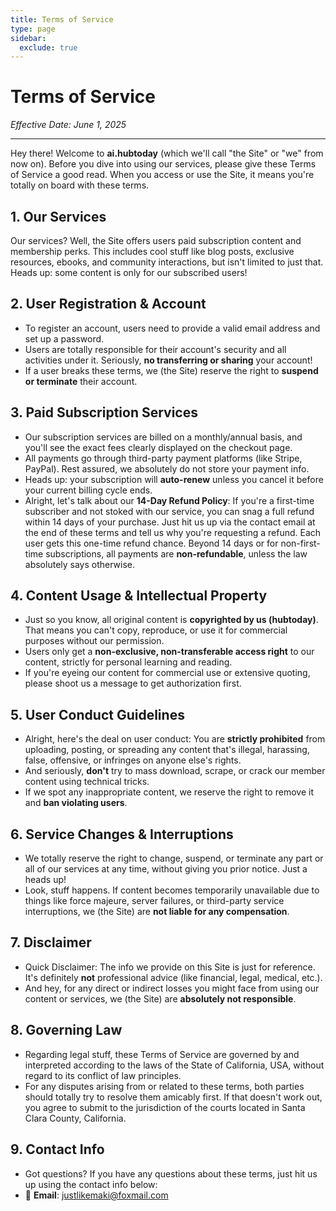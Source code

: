 ```yaml
---
title: Terms of Service
type: page
sidebar:
  exclude: true
---
```

# Terms of Service

*Effective Date: June 1, 2025*

---

Hey there! Welcome to **ai.hubtoday** (which we'll call "the Site" or "we" from now on). Before you dive into using our services, please give these Terms of Service a good read. When you access or use the Site, it means you're totally on board with these terms.

## 1. Our Services
Our services? Well, the Site offers users paid subscription content and membership perks. This includes cool stuff like blog posts, exclusive resources, ebooks, and community interactions, but isn't limited to just that. Heads up: some content is only for our subscribed users!

## 2. User Registration & Account
- To register an account, users need to provide a valid email address and set up a password.
- Users are totally responsible for their account's security and all activities under it. Seriously, **no transferring or sharing** your account!
- If a user breaks these terms, we (the Site) reserve the right to **suspend or terminate** their account.

## 3. Paid Subscription Services
- Our subscription services are billed on a monthly/annual basis, and you'll see the exact fees clearly displayed on the checkout page.
- All payments go through third-party payment platforms (like Stripe, PayPal). Rest assured, we absolutely do not store your payment info.
- Heads up: your subscription will **auto-renew** unless you cancel it before your current billing cycle ends.
- Alright, let's talk about our **14-Day Refund Policy**: If you're a first-time subscriber and not stoked with our service, you can snag a full refund within 14 days of your purchase. Just hit us up via the contact email at the end of these terms and tell us why you're requesting a refund. Each user gets this one-time refund chance. Beyond 14 days or for non-first-time subscriptions, all payments are **non-refundable**, unless the law absolutely says otherwise.

## 4. Content Usage & Intellectual Property
- Just so you know, all original content is **copyrighted by us (hubtoday)**. That means you can't copy, reproduce, or use it for commercial purposes without our permission.
- Users only get a **non-exclusive, non-transferable access right** to our content, strictly for personal learning and reading.
- If you're eyeing our content for commercial use or extensive quoting, please shoot us a message to get authorization first.

## 5. User Conduct Guidelines
- Alright, here's the deal on user conduct: You are **strictly prohibited** from uploading, posting, or spreading any content that's illegal, harassing, false, offensive, or infringes on anyone else's rights.
- And seriously, **don't** try to mass download, scrape, or crack our member content using technical tricks.
- If we spot any inappropriate content, we reserve the right to remove it and **ban violating users**.

## 6. Service Changes & Interruptions
- We totally reserve the right to change, suspend, or terminate any part or all of our services at any time, without giving you prior notice. Just a heads up!
- Look, stuff happens. If content becomes temporarily unavailable due to things like force majeure, server failures, or third-party service interruptions, we (the Site) are **not liable for any compensation**.

## 7. Disclaimer
- Quick Disclaimer: The info we provide on this Site is just for reference. It's definitely **not** professional advice (like financial, legal, medical, etc.).
- And hey, for any direct or indirect losses you might face from using our content or services, we (the Site) are **absolutely not responsible**.

## 8. Governing Law
- Regarding legal stuff, these Terms of Service are governed by and interpreted according to the laws of the State of California, USA, without regard to its conflict of law principles.
- For any disputes arising from or related to these terms, both parties should totally try to resolve them amicably first. If that doesn't work out, you agree to submit to the jurisdiction of the courts located in Santa Clara County, California.

## 9. Contact Info
- Got questions? If you have any questions about these terms, just hit us up using the contact info below:
- 📧 **Email**: [justlikemaki@foxmail.com](mailto:justlikemaki@foxmail.com)